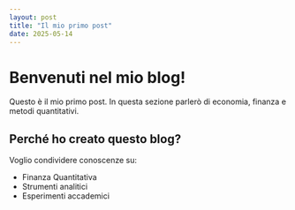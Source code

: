```yaml
---
layout: post
title: "Il mio primo post"
date: 2025-05-14
---
```


# Benvenuti nel mio blog!

Questo è il mio primo post. In questa sezione parlerò di economia, finanza e metodi quantitativi.

## Perché ho creato questo blog?

Voglio condividere conoscenze su:
- Finanza Quantitativa
- Strumenti analitici
- Esperimenti accademici
